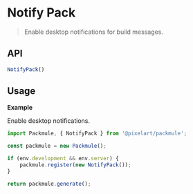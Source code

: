 # Notify Pack
> Enable desktop notifications for build messages.

## API
```ts
NotifyPack()
```

## Usage

**Example**

Enable desktop notifications.

```ts
import Packmule, { NotifyPack } from '@pixelart/packmule';

const packmule = new Packmule();

if (env.development && env.server) {
    packmule.register(new NotifyPack());
}

return packmule.generate();
```
